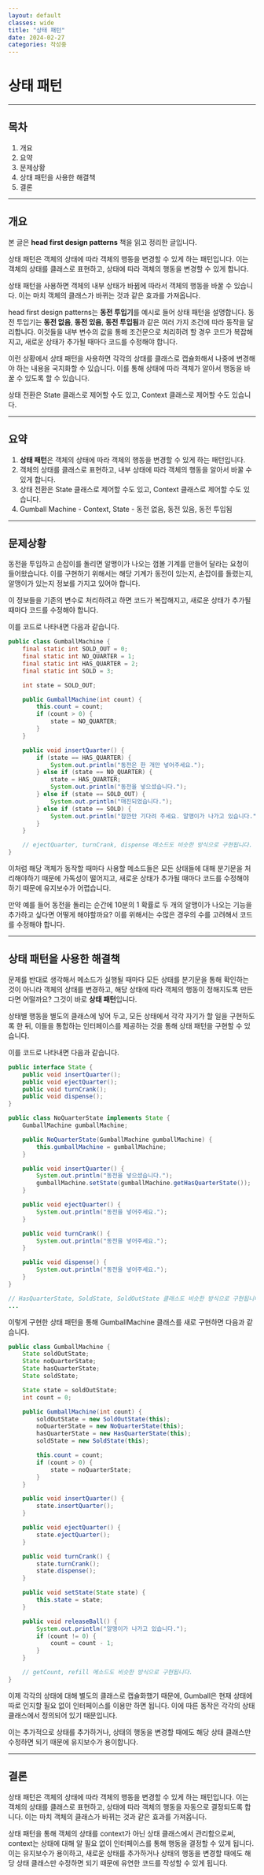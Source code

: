 ```yaml
---
layout: default
classes: wide
title: "상태 패턴"
date: 2024-02-27
categories: 작성중
---
```


# 상태 패턴

---

## 목차

1. 개요
2. 요약
3. 문제상황
4. 상태 패턴을 사용한 해결책
5. 결론

---

## 개요

본 글은 **head first design patterns** 책을 읽고 정리한 글입니다.

상태 패턴은 객체의 상태에 따라 객체의 행동을 변경할 수 있게 하는 패턴입니다. 이는 객체의 상태를 클래스로 표현하고, 상태에 따라 객체의 행동을 변경할 수 있게 합니다.

상태 패턴을 사용하면 객체의 내부 상태가 바뀜에 따라서 객체의 행동을 바꿀 수 있습니다. 이는 마치 객체의 클래스가 바뀌는 것과 같은 효과를 가져옵니다.

head first design patterns는 **동전 투입기**를 예시로 들어 상태 패턴을 설명합니다. 동전 투입기는 **동전 없음**, **동전 있음**, **동전 투입됨**과 같은 여러 가지 조건에 따라 동작을 달리합니다. 이것들을 내부 변수의 값을 통해 조건문으로 처리하려 할 경우 코드가 복잡해지고, 새로운 상태가 추가될 때마다 코드를 수정해야 합니다.

이런 상황에서 상태 패턴을 사용하면 각각의 상태를 클래스로 캡슐화해서 나중에 변경해야 하는 내용을 국지화할 수 있습니다. 이를 통해 상태에 따라 객체가 알아서 행동을 바꿀 수 있도록 할 수 있습니다.

상태 전환은 State 클래스로 제어할 수도 있고, Context 클래스로 제어할 수도 있습니다.

---

## 요약

1. **상태 패턴**은 객체의 상태에 따라 객체의 행동을 변경할 수 있게 하는 패턴입니다.
2. 객체의 상태를 클래스로 표현하고, 내부 상태에 따라 객체의 행동을 알아서 바꿀 수 있게 합니다.
3. 상태 전환은 State 클래스로 제어할 수도 있고, Context 클래스로 제어할 수도 있습니다.
4. Gumball Machine - Context, State - 동전 없음, 동전 있음, 동전 투입됨

---

## 문제상황

동전을 투입하고 손잡이를 돌리면 알맹이가 나오는 껌볼 기계를 만들어 달라는 요청이 들어왔습니다. 이를 구현하기 위해서는 해당 기계가 동전이 있는지, 손잡이를 돌렸는지, 알맹이가 있는지 정보를 가지고 있어야 합니다.

이 정보들을 기존의 변수로 처리하려고 하면 코드가 복잡해지고, 새로운 상태가 추가될 때마다 코드를 수정해야 합니다.

이를 코드로 나타내면 다음과 같습니다.

```java
public class GumballMachine {
    final static int SOLD_OUT = 0;
    final static int NO_QUARTER = 1;
    final static int HAS_QUARTER = 2;
    final static int SOLD = 3;

    int state = SOLD_OUT;

    public GumballMachine(int count) {
        this.count = count;
        if (count > 0) {
            state = NO_QUARTER;
        }
    }

    public void insertQuarter() {
        if (state == HAS_QUARTER) {
            System.out.println("동전은 한 개만 넣어주세요.");
        } else if (state == NO_QUARTER) {
            state = HAS_QUARTER;
            System.out.println("동전을 넣으셨습니다.");
        } else if (state == SOLD_OUT) {
            System.out.println("매진되었습니다.");
        } else if (state == SOLD) {
            System.out.println("잠깐만 기다려 주세요. 알맹이가 나가고 있습니다.");
        }
    }

    // ejectQuarter, turnCrank, dispense 메소드도 비슷한 방식으로 구현됩니다.
}
```

이처럼 해당 객체가 동작할 때마다 사용할 메소드들은 모든 상태들에 대해 분기문을 처리해야하기 때문에 가독성이 떨어지고, 새로운 상태가 추가될 때마다 코드를 수정해야 하기 때문에 유지보수가 어렵습니다.

만약 예를 들어 동전을 돌리는 순간에 10분의 1 확률로 두 개의 알맹이가 나오는 기능을 추가하고 싶다면 어떻게 해야할까요? 이를 위해서는 수많은 경우의 수를 고려해서 코드를 수정해야 합니다.

---

## 상태 패턴을 사용한 해결책

문제를 반대로 생각해서 메소드가 실행될 때마다 모든 상태를 분기문을 통해 확인하는 것이 아니라 객체의 상태를 변경하고, 해당 상태에 따라 객체의 행동이 정해지도록 만든다면 어떨까요? 그것이 바로 **상태 패턴**입니다.

상태별 행동을 별도의 클래스에 넣어 두고, 모든 상태에서 각각 자기가 할 일을 구현하도록 한 뒤, 이들을 통합하는 인터페이스를 제공하는 것을 통해 상태 패턴을 구현할 수 있습니다.

이를 코드로 나타내면 다음과 같습니다.

```java
public interface State {
    public void insertQuarter();
    public void ejectQuarter();
    public void turnCrank();
    public void dispense();
}

public class NoQuarterState implements State {
    GumballMachine gumballMachine;

    public NoQuarterState(GumballMachine gumballMachine) {
        this.gumballMachine = gumballMachine;
    }

    public void insertQuarter() {
        System.out.println("동전을 넣으셨습니다.");
        gumballMachine.setState(gumballMachine.getHasQuarterState());
    }

    public void ejectQuarter() {
        System.out.println("동전을 넣어주세요.");
    }

    public void turnCrank() {
        System.out.println("동전을 넣어주세요.");
    }

    public void dispense() {
        System.out.println("동전을 넣어주세요.");
    }
}

// HasQuarterState, SoldState, SoldOutState 클래스도 비슷한 방식으로 구현됩니다.
...
```

이렇게 구현한 상태 패턴을 통해 GumballMachine 클래스를 새로 구현하면 다음과 같습니다.

```java
public class GumballMachine {
    State soldOutState;
    State noQuarterState;
    State hasQuarterState;
    State soldState;

    State state = soldOutState;
    int count = 0;

    public GumballMachine(int count) {
        soldOutState = new SoldOutState(this);
        noQuarterState = new NoQuarterState(this);
        hasQuarterState = new HasQuarterState(this);
        soldState = new SoldState(this);

        this.count = count;
        if (count > 0) {
            state = noQuarterState;
        }
    }

    public void insertQuarter() {
        state.insertQuarter();
    }

    public void ejectQuarter() {
        state.ejectQuarter();
    }

    public void turnCrank() {
        state.turnCrank();
        state.dispense();
    }

    public void setState(State state) {
        this.state = state;
    }

    public void releaseBall() {
        System.out.println("알맹이가 나가고 있습니다.");
        if (count != 0) {
            count = count - 1;
        }
    }

    // getCount, refill 메소드도 비슷한 방식으로 구현됩니다.
}
```

이제 각각의 상태에 대해 별도의 클래스로 캡슐화했기 때문에, Gumball은 현재 상태에 따로 인지할 필요 없이 인터페이스를 이용만 하면 됩니다. 이에 따른 동작은 각각의 상태 클래스에서 정의되어 있기 때문입니다.

이는 추가적으로 상태를 추가하거나, 상태의 행동을 변경할 때에도 해당 상태 클래스만 수정하면 되기 때문에 유지보수가 용이합니다.

---

## 결론

상태 패턴은 객체의 상태에 따라 객체의 행동을 변경할 수 있게 하는 패턴입니다. 이는 객체의 상태를 클래스로 표현하고, 상태에 따라 객체의 행동을 자동으로 결정되도록 합니다. 이는 마치 객체의 클래스가 바뀌는 것과 같은 효과를 가져옵니다.

상태 패턴을 통해 객체의 상태를 context가 아닌 상태 클래스에서 관리함으로써, context는 상태에 대해 알 필요 없이 인터페이스를 통해 행동을 결정할 수 있게 됩니다. 이는 유지보수가 용이하고, 새로운 상태를 추가하거나 상태의 행동을 변경할 때에도 해당 상태 클래스만 수정하면 되기 때문에 유연한 코드를 작성할 수 있게 됩니다.